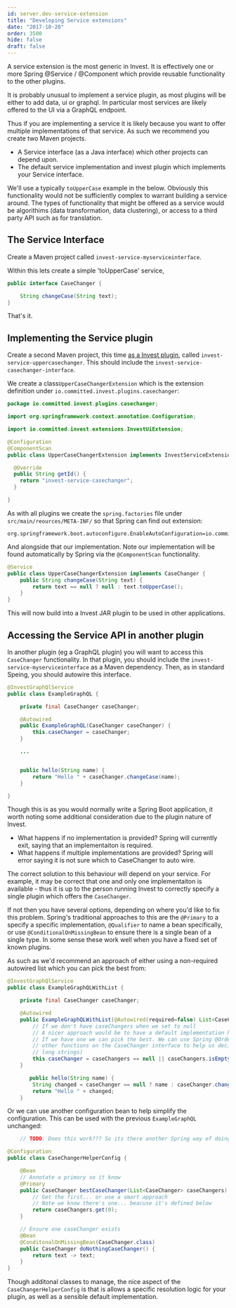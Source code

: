 ```yaml
---
id: server.dev-service-extension
title: "Developing Service extensions"
date: "2017-10-20"
order: 3500
hide: false
draft: false
---
```


A service extension is the most generic in Invest. It is effectively one or more Spring @Service / @Component which provide reusable functionality to the other plugins.

It is probably unusual to implement a service plugin, as most plugins will be either to add data, ui or graphql. In particular most services are likely offered to the UI via a GraphQL endpoint. 

Thus if you are implementing a service it is likely because you want to offer multiple implementations of that service. As such we recommend you create two Maven projects.

* A Service interface (as a Java interface) which other projects can depend upon.
* The default service implementation and invest plugin which implements your Service interface.

We'll use a typically `toUpperCase` example in the below. Obviously this functionality would not be sufficiently complex to warrant building a service around. The types of functionality that might be offered as a service would be algorithims (data transformation, data clustering), or access to a third party API such as for translation.

## The Service Interface

Create a Maven project called `invest-service-myserviceinterface`. 

Within this lets create a simple 'toUpperCase' service, 

```java
public interface CaseChanger {

    String changeCase(String text);
}
```

That's it. 

## Implementing the Service plugin

Create a second Maven project, this time [as a Invest plugin](./dev-maven), called `invest-service-uppercasechanger`. This should include the `invest-service-casechanger-interface`.

We create a class`UpperCaseChangerExtension` which is the extension definition under `io.committed.invest.plugins.casechanger`:

```java
package io.committed.invest.plugins.casechanger;

import org.springframework.context.annotation.Configuration;

import io.committed.invest.extensions.InvestUiExtension;

@Configuration
@ComponentScan
public class UpperCaseChangerExtension implements InvestServiceExtension {

  @Override
  public String getId() {
    return "invest-service-casechanger";
  }

}
```

As with all plugins we create the `spring.factories` file under `src/main/reources/META-INF/` so that Spring can find out extension:

```
org.springframework.boot.autoconfigure.EnableAutoConfiguration=io.committed.invest.plugins.casechanger.UpperCaseChangerExtension
```

And alongside that our implementation. Note our implementation will be found automatically by Spring via the `@ComponentScan` functionality.

```java
@Service
public class UpperCaseChangerExtension implements CaseChanger {
    public String changeCase(String text) {
        return text == null ? null : text.toUpperCase(); 
    }
}
```

This will now build into a Invest JAR plugin to be used in other applications.

## Accessing the Service API in another plugin

In another plugin (eg a GraphQL plugin) you will want to access this `CaseChanger` functionality. In that plugin, you should include the `invest-service-myserviceinterface` as a Maven dependency. Then, as in standard Speing, you should autowire this interface.

```java
@InvestGraphQlService 
public class ExampleGraphQL {

    private final CaseChanger caseChanger;

    @Autowired
    public ExampleGraphQL(CaseChanger caseChanger) {
        this.caseChanger = caseChanger;
    }

    ...


    public hello(String name) {
        return "Hello " + caseChanger.changeCase(name);
    }

}
```

Though this is as you would normally write a Spring Boot application, it worth noting some additional consideration due to the plugin nature of Invest. 

* What happens if no implementation is provided? Spring will currently exit, saying that an implementaiton is required.
* What happens if multiple implementations are provided? Spring will error saying it is not sure which to CaseChanger to auto wire.

The correct solution to this behaviour will depend on your service. For example, it may be correct that one and only one implementaiton is available - thus it is up to the person running Invest to correctly specify a single plugin which offers the `CaseChanger`.

If not then you have several options, depending on where you'd like to fix this problem. Spring's traditional approaches to this are the `@Primary` to a specify a specific implementation, `@Qualifier` to name a bean specifically, or use `@ConditionalOnMissingBean` to ensure there is a single bean of a single type. In some sense these work well when you have a fixed set of known plugins.


As such as we'd recommend an approach of either using a non-required autowired list which you can pick the best from:

```java
@InvestGraphQlService 
public class ExampleGraphQLWithList {

    private final CaseChanger caseChanger;

    @Autowired
    public ExampleGraphQLWithList(@Autowired(required=false) List<CaseChanger> caseChangers) {
        // If we don't have caseChangers when we set to null
        // A nicer approach would be to have a default implementation here so caseChangers is never null
        // If we have one we can pick the best. We can use Spring @Ordered to define the best, or we could have 
        // other functions on the CaseChanger interface to help us decided (perhaps one is performance for
        // long strings)
        this.caseChanger = caseChangers == null || caseChangers.isEmpty() ? null : caseChangers.get(0);
    }

       public hello(String name) {
        String changed = caseChanger == null ? name : caseChanger.changeCase(name);
        return "Hello " + changed;
    }
```

Or we can use another configuration bean to help simplify the configuration. This can be used with the previous `ExampleGraphQL` unchanged:

```java
    // TODO: Does this work??? So its there another Spring way of doing this...

@Configuration
public class CaseChangerHelperConfig {

    @Bean
    // Annotate a primary so it know
    @Primary
    public CaseChanger bestCaseChanger(List<CaseChanger> caseChangers) {
        // Get the first... or use a smart approach
        // Note we know there's one... beacuse it's defined below
        return caseChangers.get(0);
    }

    // Ensure one caseChanger exists
    @Bean
    @ConditonalOnMissingBean(CaseChanger.class)
    public CaseChanger doNothingCaseChanger() {
        return text -> text;
    }
}
```

Though additonal classes to manage, the nice aspect of the `CaseChangerHelperConfig` is that is allows a specific resolution logic for your plugin, as well as a sensible default implementation.



